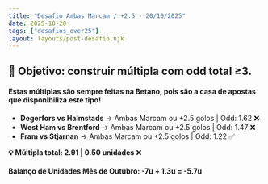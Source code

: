 ```yaml
---
title: "Desafio Ambas Marcam / +2.5 - 20/10/2025"
date: 2025-10-20
tags: ["desafios_over25"]
layout: layouts/post-desafio.njk
---
```


## 🎯 Objetivo: construir múltipla com odd total ≥3.

#### Estas múltiplas são sempre feitas na Betano, pois são a casa de apostas que disponibiliza este tipo!

- **Degerfors vs Halmstads** → Ambas Marcam ou +2.5 golos | Odd: 1.62 ❌
- **West Ham vs Brentford** → Ambas Marcam ou +2.5 golos | Odd: 1.47 ❌
- **Fram vs Stjarnan** → Ambas Marcam ou +2.5 golos | Odd: 1.22 ✅

**💡 Múltipla total: 2.91 | 0.50 unidades** ❌

#### Balanço de Unidades Mês de Outubro: -7u + 1.3u = -5.7u